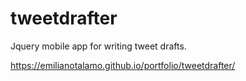 # tweetdrafter
Jquery mobile app for writing tweet drafts.

https://emilianotalamo.github.io/portfolio/tweetdrafter/
